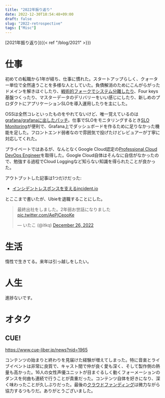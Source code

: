 ```yaml
---
title: "2022年振り返り"
date: 2022-12-30T18:54:48+09:00
draft: false
slug: "2022-retrospective"
tags: ["Misc"]
---
```


[2021年振り返り]({{< ref "/blog/2021" >}})

# 仕事

初めての転職から1年が経ち、仕事に慣れた。スタートアップらしく、クォーター単位で全然違うことを多様な人としていた。負債解消のためにこんがらがったドメインを解きほぐしたり、[戦術的フォークでシステム分離したり](https://zenn.dev/hokaccha/articles/e0ec142f1451b7)、Four keys基盤つくったり、マスターデータのデリバリーをいい感じにしたり、新しめのプロダクトにアプリケーションSLOを導入運用したりを主にした。

<!--more-->

OSSは全然コレといったものをやれてないけど、唯一覚えているのは[grafana/grafanaに出したパッチ](https://github.com/grafana/grafana/pull/53710)。仕事でSLOをモニタリングするとき[SLO Monitoring](https://cloud.google.com/stackdriver/docs/solutions/slo-monitoring)が便利で、Grafana上でダッシュボードを作るために足りなかった機能を足した。フロントエンド弱者なので雰囲気で投げたけどレビュアーが丁寧に対応してくれた。

プライベートではあるが、なんとなくGoogle Cloud認定の[Professional Cloud DevOps Engineer](https://cloud.google.com/certification/cloud-devops-engineer)を取得した。Google Cloud自体はそんなに自信がなかったので、勉強する過程でCloud Loggingなど知らない知識を得られたことが良かった。

アウトプットした記事は1つだけだった:
- [インシデントレスポンスを支えるincident.io](https://zenn.dev/ubie_dev/articles/incident-response-with-incidentio)

とここまで書いたが、Ubieを退職することにした。

<blockquote class="twitter-tweet"><p lang="ja" dir="ltr">最終出社をしました。2年弱お世話になりました <a href="https://t.co/AePjCeooKe">pic.twitter.com/AePjCeooKe</a></p>&mdash; いたこ (@itkq) <a href="https://twitter.com/itkq/status/1607320857667600385?ref_src=twsrc%5Etfw">December 26, 2022</a></blockquote> <script async src="https://platform.twitter.com/widgets.js" charset="utf-8"></script>

# 生活

惰性で生きてる。来年は引っ越しをしたい。

# 人生

進捗ないです。

# オタク

## CUE!

https://www.cue-liber.jp/news?nid=1965

コンテンツの始まりと終わりを見届けた経験が増えてしまった。特に音楽とライブイベントは非常に良質で、キャスト間で仲が良く愛も深く、そして製作側の熱量も高かった。16人の女性声優ユニットが目まぐるしく動くフォーメーションのダンスを何曲も連続で行うことが貴重だった。コンテンツ自体を好きになり、深く味わったことが久しぶりだった。最後の[クラウドファンディング](https://twitter.com/CUE_staff/status/1607285086776344577)は微力ながら協力するつもりだ。ありがとうございました。
